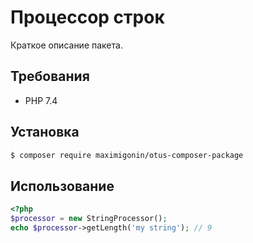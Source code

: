 # Процессор строк

Краткое описание пакета.

## Требования

- PHP 7.4

## Установка

```bash
$ composer require maximigonin/otus-composer-package
```

## Использование

```php
<?php
$processor = new StringProcessor();
echo $processor->getLength('my string'); // 9  
```